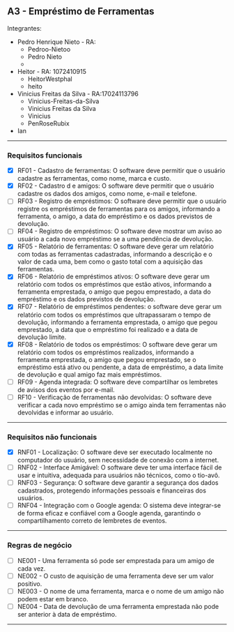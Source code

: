 
A3 - Empréstimo de Ferramentas 
---
Integrantes:
* Pedro Henrique Nieto - RA:
	* Pedroo-Nietoo
	* Pedro Nieto
	* 
* Heitor - RA: 1072410915
	* HeitorWestphal
	* heito
* Vinicius Freitas da Silva - RA:17024113796
	* Vinicius-Freitas-da-Silva
	* Vinicius Freitas da Silva
	* Vinicius
	* PenRoseRubix
* Ian

---
### **Requisitos funcionais**

 - [x] RF01	- Cadastro de ferramentas: O software deve permitir que o usuário cadastre as ferramentas, como nome, marca e custo.
 - [x] RF02 - Cadastro d  e amigos: O software deve permitir que o usuário cadastre os dados dos amigos, como nome, e-mail e telefone.
 - [ ] RF03 - Registro de empréstimos: O software deve permitir que o usuário registre os empréstimos de ferramentas para os amigos, informando a ferramenta, o amigo, a data do empréstimo e os dados previstos de devolução.
 - [ ] RF04 - Registro de empréstimos: O software deve mostrar um aviso ao usuário a cada novo empréstimo se a uma pendência de devolução.
 - [x] RF05 - Relatório de ferramentas: O software deve gerar um relatório com todas as ferramentas cadastradas, informando a descrição e o valor de cada uma, bem como o gasto total com a aquisição das ferramentas.
 - [x] RF06 - Relatório de empréstimos ativos: O software deve gerar um relatório com todos os empréstimos que estão ativos, informando a ferramenta emprestada, o amigo que pegou emprestado, a data do empréstimo e os dados previstos de devolução.
 - [x] RF07 - Relatório de empréstimos pendentes: o software deve gerar um relatório com todos os empréstimos que ultrapassaram o tempo de devolução, informando a ferramenta emprestada, o amigo que pegou emprestado, a data que o empréstimo foi realizado e a data de devolução limite.
- [x]  RF08 - Relatório de todos os empréstimos: O software deve gerar um relatório com todos os empréstimos realizados, informando a ferramenta emprestada, o amigo que pegou emprestado, se o empréstimo está ativo ou pendente, a data de empréstimo, a data limite de devolução e qual amigo faz mais empréstimos.
 - [ ] RF09 - Agenda integrada: O software deve compartilhar os lembretes de avisos dos eventos por e-mail.
 - [ ] RF10 - Verificação de ferramentas não devolvidas: O software deve verificar a cada novo empréstimo se o amigo ainda tem ferramentas não devolvidas e informar ao usuário.

 ---
### Requisitos não funcionais

- [x] RNF01 - Localização: O software deve ser executado localmente no computador do usuário, sem necessidade de conexão com a internet.
- [ ] RNF02 - Interface Amigável: O software deve ter uma interface fácil de usar e intuitiva, adequada para usuários não técnicos, como o tio-avô.	
- [ ] RNF03 - Segurança: O software deve garantir a segurança dos dados cadastrados, protegendo informações pessoais e financeiras dos usuários.
- [ ] RNF04 -  Integração com o Google agenda: O sistema deve integrar-se de forma eficaz e confiável com a Google agenda, garantindo o compartilhamento correto de lembretes de eventos.

---
### Regras de negócio
- [ ] NE001 - Uma ferramenta só pode ser emprestada para um amigo de cada vez.
- [ ] NE002 - O custo de aquisição de uma ferramenta deve ser um valor positivo.
- [ ] NE003 - O nome de uma ferramenta, marca e o nome de um amigo não podem estar em branco.
- [ ] NE004 - Data de devolução de uma ferramenta emprestada não pode ser anterior à data de empréstimo.

---
